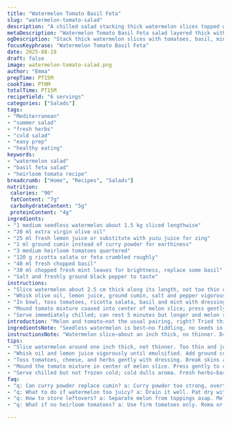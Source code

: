 ```yaml
---
title: "Watermelon Tomato Basil Feta"
slug: "watermelon-tomato-salad"
description: "A chilled salad stacking thick watermelon slices topped with tomatoes, herbs, and creamy cheese. Uses olive oil lime dressing tweaked with spices for brightness. Melon juicy and firm, tomatoes ripe but not mushy. Feta adds tang and salt, balanced by fresh herbs and a hint of curry powder. Simple yet layered flavors, best served cold and sliced like a pie. Refreshing bite contrast between soft melon and crisp tomatoes. Roughly 20 minutes prep but pay attention to texture cues to avoid watery mess or bland notes."
metaDescription: "Watermelon Tomato Basil Feta salad layered thick with herbs, tangy cheese, citrus cumin dressing. Bright, fresh flavors, crisp textures. Ready in 15 minutes."
ogDescription: "Stack thick watermelon slices with tomatoes, basil, mint, feta in tangy cumin-lemon dressing. Refreshing cold salad with juicy crisp contrast, herb punch."
focusKeyphrase: "Watermelon Tomato Basil Feta"
date: 2025-08-19
draft: false
image: watermelon-tomato-salad.png
author: "Emma"
prepTime: PT15M
cookTime: PT0M
totalTime: PT15M
recipeYield: "6 servings"
categories: ["Salads"]
tags:
- "Mediterranean"
- "summer salad"
- "fresh herbs"
- "cold salad"
- "easy prep"
- "healthy eating"
keywords:
- "watermelon salad"
- "basil feta salad"
- "heirloom tomato recipe"
breadcrumb: ["Home", "Recipes", "Salads"]
nutrition: 
 calories: "90"
 fatContent: "7g"
 carbohydrateContent: "5g"
 proteinContent: "4g"
ingredients:
- "1 medium seedless watermelon about 1.5 kg sliced lengthwise"
- "20 ml extra virgin olive oil"
- "25 ml fresh lemon juice or substitute with yuzu juice for zing"
- "1 ml ground cumin instead of curry powder for earthiness"
- "3 medium heirloom tomatoes quartered"
- "120 g ricotta salata or feta crumbled roughly"
- "40 ml fresh chopped basil"
- "30 ml chopped fresh mint leaves for brightness, replace some basil"
- "Salt and freshly ground black pepper to taste"
instructions:
- "Slice watermelon about 2.5 cm thick along its length, not too thin or melon will weep; dry it off lightly with paper to limit juice loss; place on large flat platter"
- "Whisk olive oil, lemon juice, ground cumin, salt and pepper vigorously until emulsified; aroma of cumin should lightly pop out; taste for balance, adjust acidity or fat"
- "In bowl, toss tomatoes, ricotta salata, basil and mint with dressing; ensure every piece gets glossy coating but no pooling liquid; watch tomato skins—prefer them intact, avoid overly ripe"
- "Mound tomato mixture coaxed into center of melon slice; press gently to compact slightly but keep volume; cut watermelon crosswise into 6-8 wedges, like slicing a cake; juice may pool at plate—dab gently before serving"
- "Serve immediately chilled; can rest 5 minutes but longer and melon slicks too much; fresh herbs must shine, cheese crumbles contrast texture and salt boost"
introduction: "Melon and tomato—not the usual pairing, right? Tried this combo before with just basil and feta but it fell flat—watery, bland. Then I switched lime for lemon juice, added ground cumin instead of curry for an earthy twist. Also swapped some basil out for mint, unexpected freshness. The thick watermelon slice holds the savory topping like a plate, juicy but firm, not collapsing under the weight. Tomato chunks need to be firm, not mushy, to keep the salad from becoming a soggy mess. Cheese choice matters; ricotta salata softens the salty punch, feta brings bite. Dress the tomato mix with oil and lemon, pour on the crustacean aroma of spices. Slice melon like a cake, juices glisten, herbs punch through. Best served chilled, sharp contrast in texture and flavor. Patience to wait for the right freshness pays off here."
ingredientsNote: "Seedless watermelon is best—no fiddling, no seeds in the bite. If you have standard watermelon, scrape out seeds carefully but expect messier juice. Don't substitute melon for other melons; honeydew too bland, cantaloupe might overpower with musk. Olive oil quality matters here; something grassy but not bitter. Lime juice swaps okay but lemon better for sharper tang and less sweetness. Ground cumin instead of curry powder—it’s less exotic but earthy and resonates well with tomato's acidity. Ricotta salata or feta? Ricotta is creamier, feta crumbles more, pick your texture mood. Basil is classic, but mixing in mint gives refreshing complexity. Keep herbs fresh; dried herbs kill this salad vibe immediately. Tomatoes? Heirloom with good firmness and flavor. Add salt sparingly because cheese brings saltiness; do tastings throughout."
instructionsNote: "Watermelon slice—about an inch thick, no thinner. Dry it softly with paper towel before dressing to avoid watery plate. The oil and citrus combo must be emulsified well; whisk hard until you see sheen and thickened texture. Spices: cumin first, curry powder overwhelms this salad’s balance. Toss tomatoes gently—you want the dressing to coat but not crush skins. Fold cheese and herbs carefully so they don’t break down. Mound topping in the center of melon slice; press lightly to keep shape but don't squash. Slice melon into wedges after topping; each wedge should hold its topping without slipping off immediately. Serve chilled but not frozen cold; too cold dulls aroma and flavor extraction. Watch juice pooling—blot with napkin if it threatens to run everywhere. Timing: Ready in fifteen minutes but enjoy immediately for texture contrast. Leftover salad? Separate melon and topping; melon gets soggy after sitting. Reassemble right before serving."
tips:
- "Slice watermelon around one inch thick, not thinner. Too thin and juices flood. Pat dry lightly with paper towel – texture depends on controlling moisture before dressing. Use large flat platter so juices don’t pool everywhere."
- "Whisk oil and lemon juice vigorously until emulsified. Add ground cumin early to release aroma. Taste balance—citrus sharpness cuts melon sweetness but avoid too much acid, kills mellow sweetness."
- "Toss tomatoes, cheese, and herbs gently with dressing. Break skins and juices escape, salad waters out fast. Fold cheese carefully; ricotta salata is creamier but saltier than feta, pick based on texture mood."
- "Mound the tomato mixture in center of melon slice. Press gently to compact, retaining volume. Slice crosswise into wedges like cake; each wedge must hold topping without slipping off immediately."
- "Serve chilled but not frozen cold; cold dulls aroma. Fresh herbs—basil’s classic, mint adds brightness but don’t overdo it. Use heirloom tomatoes with good firmness; mushy tomatoes ruin texture contrast."
faq:
- "q: Can curry powder replace cumin? a: Curry powder too strong, overtakes salad. Earthy cumin subtle, lighter aroma. Use cumin for balance. Curry gives weird off notes here. If cumin missing, skip spice or add tiny pinch of coriander."
- "q: What to do if watermelon too juicy? a: Drain it well. Pat dry with paper towels between slices. Chill watermelon first if possible; cold helps keep firm. If juice pooling after assembly, dab gently with napkin before serving."
- "q: How to store leftovers? a: Separate melon from toppings asap. Melon soggy fast once dressed. Keep tomato-herb-cheese mix covered cold. Reassemble just before serving for freshest texture. Avoid sitting too long or salad turns watery mess."
- "q: What if no heirloom tomatoes? a: Use firm tomatoes only. Roma or plum work if ripe but still hold shape. Avoid supermarket soft tomatoes, break down on toss. Flavor less complex but still ok. Add a pinch more salt to compensate."

---
```

